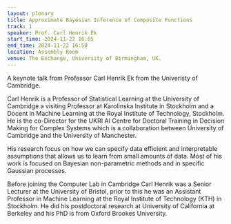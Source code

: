```yaml
---
layout: plenary
title: Approximate Bayesian Inference of Composite Functions
track: 1
speaker: Prof. Carl Henrik Ek
start_time: 2024-11-22 16:05
end_time: 2024-11-22 16:50
location: Assembly Room
venue: The Exchange, University of Birmingham, UK.
---
```


A keynote talk from Professor Carl Henrik Ek from the Univeristy of Cambridge.

Carl Henrik is a Professor of Statistical Learning at the University of Cambridge 
a visiting Professor at Karolinska Institute in Stockholm and a Docent in Machine 
Learning at the Royal Institute of Technology, Stockholm. He is the co-Director 
for the UKRI AI Centre for Doctoral Training in Decision Making for Complex Systems 
which is a collaboration between University of Cambridge and the University of Manchester.

 His research focus on how we can specify data efficient and interpretable assumptions that 
 allows us to learn from small amounts of data. Most of his work is focused on Bayesian 
 non-parametric methods and in specific Gaussian processes.

Before joining the Computer Lab in Cambridge Carl Henrik was a Senior Lecturer at the 
University of Bristol, prior to this he was an Assistant Professor in Machine Learning 
at the Royal Institute of Technology (KTH) in Stockholm. He did his postdoctoral research 
at University of California at Berkeley and his PhD is from Oxford Brookes University. 
